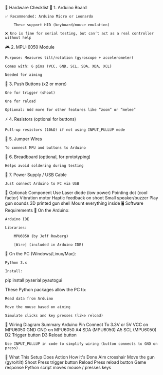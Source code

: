 🧰 Hardware Checklist
🧠 1. Arduino Board

    ✅ Recommended: Arduino Micro or Leonardo

        These support HID (keyboard/mouse emulation)

    ❌ Uno is fine for serial testing, but can’t act as a real controller without help

🎮 2. MPU-6050 Module

    Purpose: Measures tilt/rotation (gyroscope + accelerometer)

    Comes with: 6 pins (VCC, GND, SCL, SDA, XDA, XCL)

    Needed for aiming

🔘 3. Push Buttons (x2 or more)

    One for trigger (shoot)

    One for reload

    Optional: Add more for other features like “zoom” or “melee”

⚡ 4. Resistors (optional for buttons)

    Pull-up resistors (10kΩ) if not using INPUT_PULLUP mode

🔌 5. Jumper Wires

    To connect MPU and buttons to Arduino

🔋 6. Breadboard (optional, for prototyping)

    Helps avoid soldering during testing

🌌 7. Power Supply / USB Cable

    Just connect Arduino to PC via USB

🧩 Optional:
Component	Use
Laser diode (low power)	Pointing dot (cool factor)
Vibration motor	Haptic feedback on shoot
Small speaker/buzzer	Play gun sounds
3D printed gun shell	Mount everything inside
🖥️ Software Requirements
🧱 On the Arduino:

    Arduino IDE

    Libraries:

        MPU6050 (by Jeff Rowberg)

        [Wire] (included in Arduino IDE)

🧪 On the PC (Windows/Linux/Mac):

    Python 3.x

    Install:

pip install pyserial pyautogui

These Python packages allow the PC to:

    Read data from Arduino

    Move the mouse based on aiming

    Simulate clicks and key presses (like reload)

🔧 Wiring Diagram Summary
Arduino Pin	Connect To
3.3V or 5V	VCC on MPU6050
GND	GND on MPU6050
A4	SDA (MPU6050)
A5	SCL (MPU6050)
D2	Trigger button
D3	Reload button

    Use INPUT_PULLUP in code to simplify wiring (button connects to GND on press).

🧠 What This Setup Does
Action	How it's Done
Aim crosshair	Move the gun (gyro/tilt)
Shoot	Press trigger button
Reload	Press reload button
Game response	Python script moves mouse / presses keys
